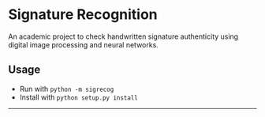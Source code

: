 # Signature Recognition

An academic project to check handwritten signature authenticity using digital image processing and neural networks.

## Usage
- Run with `python -m sigrecog`
- Install with `python setup.py install`

---

